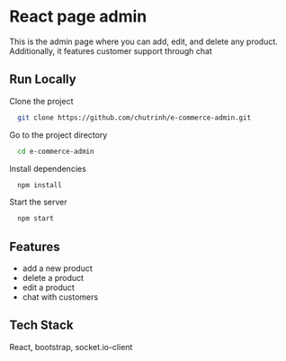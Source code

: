 
# React page admin

This is the admin page where you can add, edit, and delete any product. Additionally, it features customer support through chat


## Run Locally

Clone the project

```bash
  git clone https://github.com/chutrinh/e-commerce-admin.git
```

Go to the project directory

```bash
  cd e-commerce-admin
```

Install dependencies

```bash
  npm install
```

Start the server

```bash
  npm start
```


## Features

- add a new product
- delete a product
- edit a product
- chat with customers


## Tech Stack

React, bootstrap, socket.io-client


